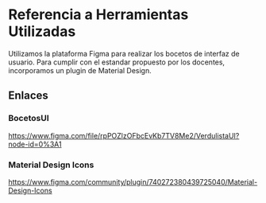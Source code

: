 # Referencia a Herramientas Utilizadas
Utilizamos la plataforma Figma para realizar los bocetos de interfaz de usuario. Para cumplir con el estandar propuesto por los docentes, incorporamos un plugin de Material Design.  

## Enlaces

### BocetosUI

https://www.figma.com/file/rpPOZlzOFbcEvKb7TV8Me2/VerdulistaUI?node-id=0%3A1

### Material Design Icons

https://www.figma.com/community/plugin/740272380439725040/Material-Design-Icons
